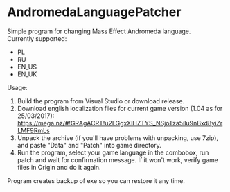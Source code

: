 # AndromedaLanguagePatcher
Simple program for changing Mass Effect Andromeda language.  
Currently supported:  
* PL
* RU
* EN_US
* EN_UK

Usage:  
1. Build the program from Visual Studio or download release.  
2. Download english localization files for current game version (1.04 as for 25/03/2017):    https://mega.nz/#!GRAgACRT!u2LGgxXlHZTYS_NSjoTza5iIu9nBxd8yiZrLMF9RmLs  
3. Unpack the archive (if you'll have problems with unpacking, use 7zip), and paste "Data" and "Patch" into game directory.  
4. Run the program, select your game language in the combobox, run patch and wait for confirmation message. If it won't work, verify game files in Origin and do it again.  
  
Program creates backup of exe so you can restore it any time.  
